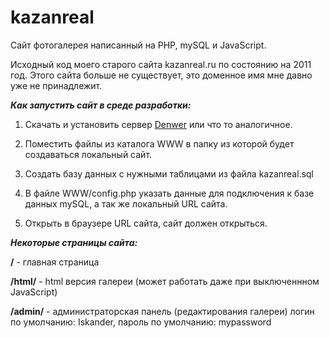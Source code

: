 # kazanreal

Сайт фотогалерея написанный на PHP, mySQL и JavaScript.

Исходный код моего старого сайта kazanreal.ru по состоянию на 2011 год. Этого сайта больше не существует, это доменное имя мне давно уже не принадлежит.

**_Как запустить сайт в среде разработки:_**

1) Скачать и установить сервер [Denwer](http://www.denwer.ru/) или что то аналогичное.

2) Поместить файлы из каталога WWW в папку из которой будет создаваться локальный сайт.

3) Создать базу данных с нужными таблицами из файла kazanreal.sql

4) В файле WWW/config.php указать данные для подключения к базе данных mySQL, а так же локальный URL сайта.

5) Открыть в браузере URL сайта, сайт должен открыться.

**_Некоторые страницы сайта:_**

**/** - главная страница

**/html/** - html версия галереи (может работать даже при выключеннном JavaScript)

**/admin/** - администраторская панель (редактирования галереи) логин по умолчанию: Iskander, пароль по умолчанию: mypassword

